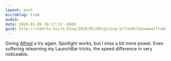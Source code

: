 ```yaml
---
layout: post
microblog: true
audio: 
date: 2018-01-09 16:17:13 -0600
guid: http://roberto.micro.blog/2018/01/09/giving-alfredhttpswwwalfredappcom-a.html
---
```

Giving [Alfred](https://www.alfredapp.com/) a try again. Spotlight works, but I miss a bit more power. Even suffering relearning my LaunchBar tricks, the speed difference in very noticeable.  
